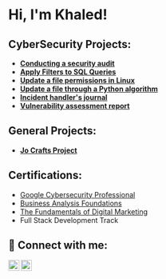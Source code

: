 <h1>Hi, I'm Khaled! <br/><a></h1>

<h2> CyberSecurity Projects:</h2>

- <b>[Conducting a security audit](https://github.com/khaled-hamdan/BotiumToys/tree/main)</b>
- <b>[Apply Filters to SQL Queries](https://github.com/khaled-hamdan/SQL-queries)</b>
- <b>[Update a file permissions in Linux](https://github.com/khaled-hamdan/F.P-Linux)</b>
- <b>[Update a file through a Python algorithm](https://github.com/khaled-hamdan/U-Python)</b>
- <b>[Incident handler's journal](https://github.com/khaled-hamdan/Incident-Journal/blob/main/Incident%20handler's%20journal%20.pdf)</b>
- <b>[Vulnerability assessment report](https://github.com/khaled-hamdan/Vulnerability-Assessment/blob/main/Vulnerability%20assessment%20report.pdf)</b>
 
    
<h2> General Projects:</h2>

- <b>[Jo Crafts Project](https://github.com/khaled-hamdan/JoCrafts)</b>


<h2> Certifications:</h2>

- [Google Cybersecurity Professional](https://www.credly.com/badges/494144f8-6730-4017-9a03-8c5e763a668c/public_url)
- [Business Analysis Foundations](https://www.linkedin.com/learning/certificates/898bd49ac958cad2e38f784c865de83e3c8fd2af6e0d705979cf7bd88728f32a)
- [The Fundamentals of Digital Marketing](https://learndigital.withgoogle.com/link/1qsdpcedm9s)
- Full Stack Development Track

<h2> 🤳 Connect with me:</h2>


[<img align="left" alt="khaledmhamdan | LinkedIn" width="22px" src="https://cdn.jsdelivr.net/npm/simple-icons@v3/icons/linkedin.svg" />][linkedin]
[<img align="left" alt="khalid.hamdan | Instagram" width="22px" src="https://cdn.jsdelivr.net/npm/simple-icons@v3/icons/instagram.svg" />][instagram]


[instagram]: https://www.instagram.com/_khalid.hamdan_/
[linkedin]: https://linkedin.com/in/khaledmhamdan

